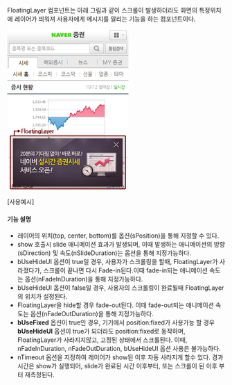 FloatingLayer 컴포넌트는 아래 그림과 같이 스크롤이 발생하더라도 화면의 특정위치에 레이어가 띄워져 사용자에게 메시지를 알리는 기능을 하는 컴포넌트이다.

![](FloatingLayer.jpg "")

[사용예시]

#### 기능 설명
* 레이어의 위치(top, center, bottom)를 옵션(sPosition)을 통해 지정할 수 있다.
* show 호출시 slide 애니메이션 효과가 발생되며, 이때 발생하는 애니메이션의 방향(sDirection) 및 속도(nSlideDuration)는 옵션을 통해 지정가능하다.
* bUseHideUI 옵션이 true일 경우, 사용자가 스크롤링을 할때, FloatingLayer가 사라졌다가, 스크롤이 끝나면 다시 Fade-in된다.이때 fade-in되는 애니메이션 속도는 옵션(nFadeInDuration)을 통해 지정가능하다.
* bUseHideUI 옵션이 false일 경우, 사용자의 스크롤링이 완료될때 FloatingLayer의 위치가 설정된다.
* FloatingLayer을 hide할 경우 fade-out된다. 이때 fade-out되는 애니메이션 속도는 옵션(nFadeOutDuration)을 통해 지정가능하다.
* __bUseFixed__ 옵션이 true인 경우, 기기에서 position:fixed가 사용가능 할 경우 __bUseHideUI__ 옵션이 true가 되더라도 position:fixed로 동작하며, FloatingLayer가 사라지지않고, 고정된 상태에서 스크롤된다.
이때, nFadeInDuration, nFadeOutDuration, bUseHideUI 옵션 사용은 불가능하다.
* nTimeout 옵션을 지정하여 레이어가 show된 이후 자동 사라지게 할수 있다. 경과시간은 show가 실행되어, slide가 완료된 시간 이후부터, 또는 스크롤이 된 이후 부터 재측정된다.